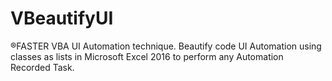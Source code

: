 # VBeautifyUI
®FASTER VBA UI Automation technique. Beautify code UI Automation using classes as lists in Microsoft Excel 2016 to perform any Automation Recorded Task. 
